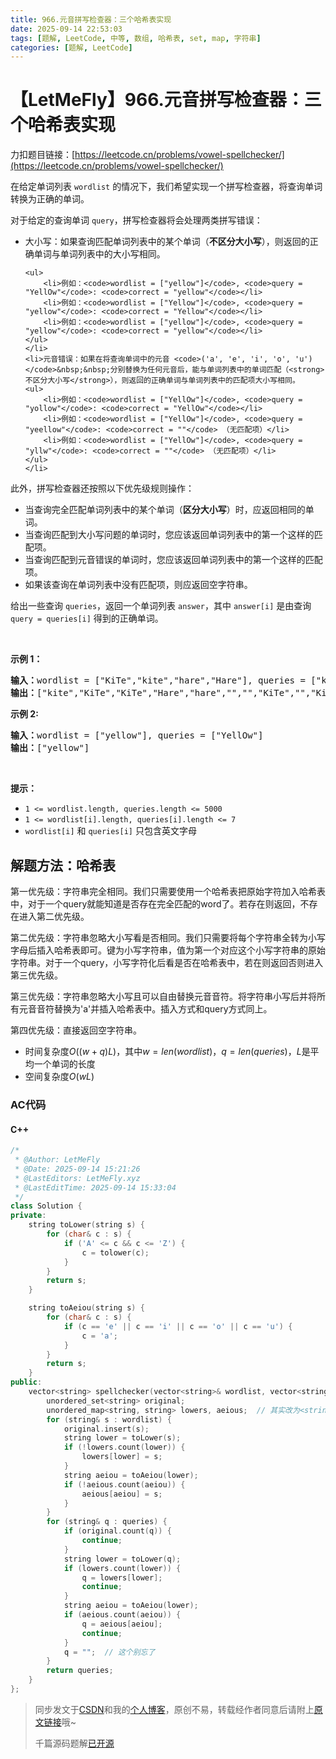 ```yaml
---
title: 966.元音拼写检查器：三个哈希表实现
date: 2025-09-14 22:53:03
tags: [题解, LeetCode, 中等, 数组, 哈希表, set, map, 字符串]
categories: [题解, LeetCode]
---
```


# 【LetMeFly】966.元音拼写检查器：三个哈希表实现

力扣题目链接：[https://leetcode.cn/problems/vowel-spellchecker/](https://leetcode.cn/problems/vowel-spellchecker/)

<p>在给定单词列表&nbsp;<code>wordlist</code>&nbsp;的情况下，我们希望实现一个拼写检查器，将查询单词转换为正确的单词。</p>

<p>对于给定的查询单词&nbsp;<code>query</code>，拼写检查器将会处理两类拼写错误：</p>

<ul>
	<li>大小写：如果查询匹配单词列表中的某个单词（<strong>不区分大小写</strong>），则返回的正确单词与单词列表中的大小写相同。

	<ul>
		<li>例如：<code>wordlist = ["yellow"]</code>, <code>query = "YellOw"</code>: <code>correct = "yellow"</code></li>
		<li>例如：<code>wordlist = ["Yellow"]</code>, <code>query = "yellow"</code>: <code>correct = "Yellow"</code></li>
		<li>例如：<code>wordlist = ["yellow"]</code>, <code>query = "yellow"</code>: <code>correct = "yellow"</code></li>
	</ul>
	</li>
	<li>元音错误：如果在将查询单词中的元音 <code>('a', 'e', 'i', 'o', 'u')</code>&nbsp;&nbsp;分别替换为任何元音后，能与单词列表中的单词匹配（<strong>不区分大小写</strong>），则返回的正确单词与单词列表中的匹配项大小写相同。
	<ul>
		<li>例如：<code>wordlist = ["YellOw"]</code>, <code>query = "yollow"</code>: <code>correct = "YellOw"</code></li>
		<li>例如：<code>wordlist = ["YellOw"]</code>, <code>query = "yeellow"</code>: <code>correct = ""</code> （无匹配项）</li>
		<li>例如：<code>wordlist = ["YellOw"]</code>, <code>query = "yllw"</code>: <code>correct = ""</code> （无匹配项）</li>
	</ul>
	</li>
</ul>

<p>此外，拼写检查器还按照以下优先级规则操作：</p>

<ul>
	<li>当查询完全匹配单词列表中的某个单词（<strong>区分大小写</strong>）时，应返回相同的单词。</li>
	<li>当查询匹配到大小写问题的单词时，您应该返回单词列表中的第一个这样的匹配项。</li>
	<li>当查询匹配到元音错误的单词时，您应该返回单词列表中的第一个这样的匹配项。</li>
	<li>如果该查询在单词列表中没有匹配项，则应返回空字符串。</li>
</ul>

<p>给出一些查询 <code>queries</code>，返回一个单词列表 <code>answer</code>，其中 <code>answer[i]</code> 是由查询 <code>query = queries[i]</code> 得到的正确单词。</p>

<p>&nbsp;</p>

<p><strong>示例 1：</strong></p>

<pre>
<strong>输入：</strong>wordlist = ["KiTe","kite","hare","Hare"], queries = ["kite","Kite","KiTe","Hare","HARE","Hear","hear","keti","keet","keto"]
<strong>输出：</strong>["kite","KiTe","KiTe","Hare","hare","","","KiTe","","KiTe"]</pre>

<p><strong>示例 2:</strong></p>

<pre>
<b>输入：</b>wordlist = ["yellow"], queries = ["YellOw"]
<b>输出：</b>["yellow"]
</pre>

<p>&nbsp;</p>

<p><strong>提示：</strong></p>

<ul>
	<li><code>1 &lt;= wordlist.length, queries.length &lt;= 5000</code></li>
	<li><code>1 &lt;= wordlist[i].length, queries[i].length &lt;= 7</code></li>
	<li><code>wordlist[i]</code>&nbsp;和&nbsp;<code>queries[i]</code>&nbsp;只包含英文字母</li>
</ul>


    
## 解题方法：哈希表

第一优先级：字符串完全相同。我们只需要使用一个哈希表把原始字符加入哈希表中，对于一个query就能知道是否存在完全匹配的word了。若存在则返回，不存在进入第二优先级。

第二优先级：字符串忽略大小写看是否相同。我们只需要将每个字符串全转为小写字母后插入哈希表即可。键为小写字符串，值为第一个对应这个小写字符串的原始字符串。对于一个query，小写字符化后看是否在哈希表中，若在则返回否则进入第三优先级。

第三优先级：字符串忽略大小写且可以自由替换元音音符。将字符串小写后并将所有元音音符替换为'a'并插入哈希表中。插入方式和query方式同上。

第四优先级：直接返回空字符串。

+ 时间复杂度$O((w+q)L)$，其中$w=len(wordlist)$，$q=len(queries)$，$L$是平均一个单词的长度
+ 空间复杂度$O(wL)$

### AC代码

#### C++

```cpp
/*
 * @Author: LetMeFly
 * @Date: 2025-09-14 15:21:26
 * @LastEditors: LetMeFly.xyz
 * @LastEditTime: 2025-09-14 15:33:04
 */
class Solution {
private:
    string toLower(string s) {
        for (char& c : s) {
            if ('A' <= c && c <= 'Z') {
                c = tolower(c);
            }
        }
        return s;
    }

    string toAeiou(string s) {
        for (char& c : s) {
            if (c == 'e' || c == 'i' || c == 'o' || c == 'u') {
                c = 'a';
            }
        }
        return s;
    }
public:
    vector<string> spellchecker(vector<string>& wordlist, vector<string>& queries) {
        unordered_set<string> original;
        unordered_map<string, string> lowers, aeious;  // 其实改为<string, int>只存下标也行
        for (string& s : wordlist) {
            original.insert(s);
            string lower = toLower(s);
            if (!lowers.count(lower)) {
                lowers[lower] = s;
            }
            string aeiou = toAeiou(lower);
            if (!aeious.count(aeiou)) {
                aeious[aeiou] = s;
            }
        }
        for (string& q : queries) {
            if (original.count(q)) {
                continue;
            }
            string lower = toLower(q);
            if (lowers.count(lower)) {
                q = lowers[lower];
                continue;
            }
            string aeiou = toAeiou(lower);
            if (aeious.count(aeiou)) {
                q = aeious[aeiou];
                continue;
            }
            q = "";  // 这个别忘了
        }
        return queries;
    }
};
```

> 同步发文于[CSDN](https://letmefly.blog.csdn.net/article/details/151690858)和我的[个人博客](https://blog.letmefly.xyz/)，原创不易，转载经作者同意后请附上[原文链接](https://blog.letmefly.xyz/2025/09/14/LeetCode%200966.%E5%85%83%E9%9F%B3%E6%8B%BC%E5%86%99%E6%A3%80%E6%9F%A5%E5%99%A8/)哦~
>
> 千篇源码题解[已开源](https://github.com/LetMeFly666/LeetCode)
